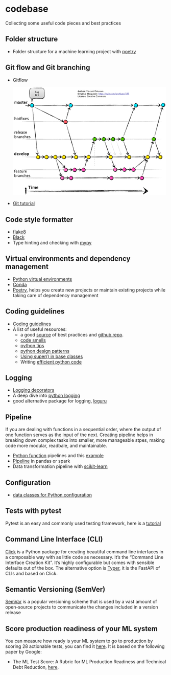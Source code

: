 # codebase
Collecting some useful code pieces and best practices

## Folder structure
- Folder structure for a machine learning project with [poetry](./poetry_ml/README.md)

## Git flow and Git branching
- Gitflow

    ![](./images/gitflow.jpeg)
- [Git tutorial](https://github.com/miguelgfierro/codebase/wiki/Git-tutorial?utm_source=substack&utm_medium=email)

## Code style formatter
- [flake8](https://github.com/PyCQA/flake8)
- [Black](https://github.com/psf/black)
- Type hinting and checking with [mypy](https://github.com/python/mypy)

## Virtual environments and dependency management
- [Python virtual environments](https://www.dataquest.io/blog/a-complete-guide-to-python-virtual-environments/)
- [Conda](https://www.freecodecamp.org/news/why-you-need-python-environments-and-how-to-manage-them-with-conda-85f155f4353c)
- [Poetry](https://realpython.com/dependency-management-python-poetry/), helps you create new projects or maintain existing projects while taking care of dependency management

## Coding guidelines

- [Coding guidelines](https://github.com/recommenders-team/recommenders/wiki/Coding-Guidelines?utm_source=substack&utm_medium=email)
- A list of useful resources:
    - a good [source](https://theaisummer.com/best-practices-deep-learning-code/) of best practices and [github repo](https://github.com/The-AI-Summer/Deep-Learning-In-Production/tree/master/2.%20Writing%20Deep%20Learning%20code:%20Best%20Practises).
    -  [code smells](https://refactoring.guru/refactoring/smells)
    - [python tips](https://book.pythontips.com/en/latest/index.html)
    - [python design patterns](https://github.com/faif/python-patterns)
    - [Using super() in base classes](https://eugeneyan.com/writing/uncommon-python/)
    - Writing [efficient python code](https://www.linkedin.com/posts/youssef-hosni-b2960b135_my-9-kaggle-notebooks-that-will-help-you-activity-7172139063557111808-9KFu/?utm_source=share&utm_medium=member_ios)

## Logging
- [Logging decorators](https://ankitbko.github.io/blog/2021/04/logging-in-python/)
- A deep dive into [python logging](https://medium.com/azure-tutorials/a-deep-dive-into-python-logging-practical-examples-for-developers-ca45a072e709)
- good alternative package for logging, [loguru](https://github.com/Delgan/loguru)

## Pipeline
If you are dealing with functions in a sequential order, where the output of one function serves as the input of the next. Creating pipeline helps in breaking down complex tasks into smaller, more manageable stpes, making code more modular, readbale, and maintainable.

- [Python function](https://samroeca.com/python-function-pipelines.html) pipelines and this [example](https://dzone.com/articles/python-function-pipelines-streamlining-data-proces)
- [Pipeline](https://pandas.pydata.org/pandas-docs/stable/reference/api/pandas.DataFrame.pipe.html) in pandas or spark
- Data transformation pipeline with [scikit-learn](https://scikit-learn.org/stable/modules/generated/sklearn.pipeline.Pipeline.html)


## Configuration
- [data classes for Python configuration](https://alexandra-zaharia.github.io/posts/python-configuration-and-dataclasses/)

## Tests with pytest
Pytest is an easy and commonly used testing framework, here is a [tutorial](https://github.com/pluralsight/intro-to-pytest/tree/master)

## Command Line Interface (CLI)
[Click](https://click.palletsprojects.com/en/7.x/) is a Python package for creating beautiful command line interfaces in a composable way with as little code as necessary. It’s the “Command Line Interface Creation Kit”. It’s highly configurable but comes with sensible defaults out of the box. The alternative option is [Typer](https://typer.tiangolo.com/), it is the FastAPI of CLIs and based on Click.

## Semantic Versioning (SemVer)
[SemVar](https://semver.org/) is a popular versioning scheme that is used by a vast amount of open-source projects to communicate the changes included in a version release

## Score production readiness of your ML system
You can measure how ready is your ML system to go to production by scoring 28 actionable tests, you can find it [here](./images/ml-test-score-rubrics-and-scoring.pdf). It is based on the following paper by Google:
- The ML Test Score:
A Rubric for ML Production Readiness and Technical Debt Reduction, [here](https://storage.googleapis.com/pub-tools-public-publication-data/pdf/aad9f93b86b7addfea4c419b9100c6cdd26cacea.pdf).



